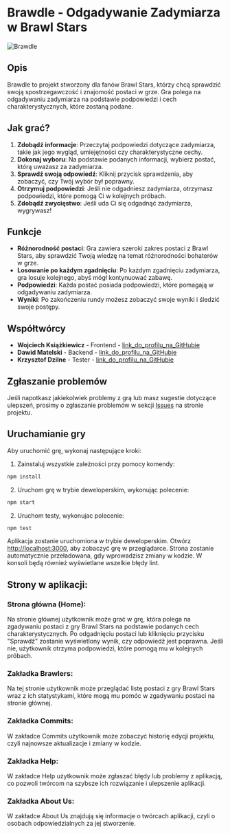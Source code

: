 # Brawdle - Odgadywanie Zadymiarza w Brawl Stars

![Brawdle](https://sweezy-cursors.com/wp-content/uploads/cursor/brawl-stars-logo-animated/brawl-stars-logo-animated-custom-cursor.gif)

## Opis

Brawdle to projekt stworzony dla fanów Brawl Stars, którzy chcą sprawdzić swoją spostrzegawczość i znajomość postaci w grze. Gra polega na odgadywaniu zadymiarza na podstawie podpowiedzi i cech charakterystycznych, które zostaną podane.

## Jak grać?

1. **Zdobądź informacje**: Przeczytaj podpowiedzi dotyczące zadymiarza, takie jak jego wygląd, umiejętności czy charakterystyczne cechy.
2. **Dokonaj wyboru**: Na podstawie podanych informacji, wybierz postać, którą uważasz za zadymiarza.
3. **Sprawdź swoją odpowiedź**: Kliknij przycisk sprawdzenia, aby zobaczyć, czy Twój wybór był poprawny.
4. **Otrzymuj podpowiedzi**: Jeśli nie odgadniesz zadymiarza, otrzymasz podpowiedzi, które pomogą Ci w kolejnych próbach.
5. **Zdobądź zwycięstwo**: Jeśli uda Ci się odgadnąć zadymiarza, wygrywasz!

## Funkcje

- **Różnorodność postaci**: Gra zawiera szeroki zakres postaci z Brawl Stars, aby sprawdzić Twoją wiedzę na temat różnorodności bohaterów w grze.
- **Losowanie po każdym zgadnięciu**: Po każdym zgadnięciu zadymiarza, gra losuje kolejnego, abyś mógł kontynuować zabawę.
- **Podpowiedzi**: Każda postać posiada podpowiedzi, które pomagają w odgadywaniu zadymiarza.
- **Wyniki**: Po zakończeniu rundy możesz zobaczyć swoje wyniki i śledzić swoje postępy.

## Współtwórcy

- **Wojciech Książkiewicz** - Frontend - [link_do_profilu_na_GitHubie](https://github.com/xiega)
- **Dawid Matelski** - Backend - [link_do_profilu_na_GitHubie](https://github.com/DajWaj)
- **Krzysztof Dzilne** - Tester - [link_do_profilu_na_GitHubie](https://github.com/Dzilne)

## Zgłaszanie problemów

Jeśli napotkasz jakiekolwiek problemy z grą lub masz sugestie dotyczące ulepszeń, prosimy o zgłaszanie problemów w sekcji [Issues](link_do_sekcji_issues) na stronie projektu.

## Uruchamianie gry

Aby uruchomić grę, wykonaj następujące kroki:

1. Zainstaluj wszystkie zależności przy pomocy komendy:

```bash
npm install
```

2. Uruchom grę w trybie deweloperskim, wykonując polecenie:

```bash
npm start
```

2. Uruchom testy, wykonujac polecenie:

```bash
npm test
```

Aplikacja zostanie uruchomiona w trybie deweloperskim. Otwórz [http://localhost:3000](http://localhost:3000), aby zobaczyć grę w przeglądarce. Strona zostanie automatycznie przeładowana, gdy wprowadzisz zmiany w kodzie. W konsoli będą również wyświetlane wszelkie błędy lint.

## Strony w aplikacji:

### Strona główna (Home):
Na stronie głównej użytkownik może grać w grę, która polega na zgadywaniu postaci z gry Brawl Stars na podstawie podanych cech charakterystycznych. Po odgadnięciu postaci lub kliknięciu przycisku "Sprawdź" zostanie wyświetlony wynik, czy odpowiedź jest poprawna. Jeśli nie, użytkownik otrzyma podpowiedzi, które pomogą mu w kolejnych próbach.

### Zakładka Brawlers:
Na tej stronie użytkownik może przeglądać listę postaci z gry Brawl Stars wraz z ich statystykami, które mogą mu pomóc w zgadywaniu postaci na stronie głównej.

### Zakładka Commits:
W zakładce Commits użytkownik może zobaczyć historię edycji projektu, czyli najnowsze aktualizacje i zmiany w kodzie.

### Zakładka Help:
W zakładce Help użytkownik może zgłaszać błędy lub problemy z aplikacją, co pozwoli twórcom na szybsze ich rozwiązanie i ulepszenie aplikacji.

### Zakładka About Us:
W zakładce About Us znajdują się informacje o twórcach aplikacji, czyli o osobach odpowiedzialnych za jej stworzenie.
